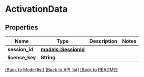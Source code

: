 # ActivationData

## Properties

Name | Type | Description | Notes
------------ | ------------- | ------------- | -------------
**session_id** | [**models::SessionId**](sessionId.md) |  | 
**license_key** | **String** |  | 

[[Back to Model list]](../README.md#documentation-for-models) [[Back to API list]](../README.md#documentation-for-api-endpoints) [[Back to README]](../README.md)


